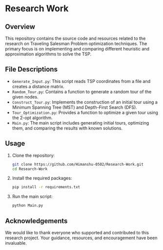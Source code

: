 # Research Work

## Overview

This repository contains the source code and resources related to the research on Traveling Salesman Problem optimization techniques. The primary focus is on implementing and comparing different heuristic and approximation algorithms to solve the TSP.

## File Descriptions

- `Generate_Input.py`: This script reads TSP coordinates from a file and creates a distance matrix.
- `Random_Tour.py`: Contains a function to generate a random tour of the given nodes.
- `Construct_Tour.py`: Implements the construction of an initial tour using a Minimum Spanning Tree (MST) and Depth-First Search (DFS).
- `Tour_Optimization.py`: Provides a function to optimize a given tour using the 2-opt algorithm.
- `Main.py`: The main script includes generating initial tours, optimizing them, and comparing the results with known solutions.

## Usage

1. Clone the repository:
    ```sh
    git clone https://github.com/Himanshu-0502/Research-Work.git
    cd Research-Work
    ```

2. Install the required packages:
    ```sh
    pip install -r requirements.txt
    ```

3. Run the main script:
   ```sh
   python Main.py
   ```

## Acknowledgements

We would like to thank everyone who supported and contributed to this research project. Your guidance, resources, and encouragement have been invaluable.